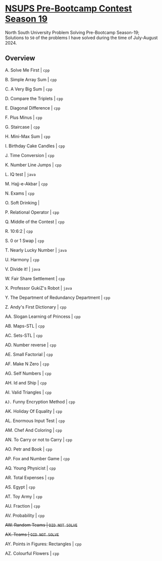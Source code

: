 # [NSUPS Pre-Bootcamp Contest Season 19](https://vjudge.net/contest/639029#overview)
North South University Problem Solving Pre-Bootcamp Season-19; Solutions to `50` of the problems I have solved during the time of July-August 2024.

## Overview
A.	Solve Me First | `cpp`

B.	Simple Array Sum | `cpp`

C.	A Very Big Sum | `cpp`

D.	Compare the Triplets | `cpp`

E.	Diagonal Difference | `cpp`

F.	Plus Minus | `cpp`

G.	Staircase | `cpp`

H.	Mini-Max Sum | `cpp`

I.	Birthday Cake Candles | `cpp`

J.	Time Conversion | `cpp`

K.	Number Line Jumps | `cpp`

L.	IQ test | `java`

M.	Hajj-e-Akbar | `cpp` 

N.	Exams | `cpp`

O.	Soft Drinking |

P.	Relational Operator | `cpp`

Q.	Middle of the Contest | `cpp` 

R.	10:6:2 | `cpp`

S.	0 or 1 Swap | `cpp`

T.	Nearly Lucky Number | `java`

U.	Harmony | `cpp`

V.	Divide it! | `java`

W.	Fair Share Settlement | `cpp`

X.	Professor GukiZ's Robot | `java`

Y.	The Department of Redundancy Department | `cpp`

Z.	Andy's First Dictionary | `cpp`

AA.	Slogan Learning of Princess | `cpp`

AB.	Maps-STL | `cpp`

AC.	Sets-STL | `cpp`

AD.	Number reverse | `cpp`

AE.	Small Factorial | `cpp`

AF.	Make N Zero | `cpp`

AG.	Self Numbers | `cpp`

AH.	Id and Ship | `cpp`

AI.	Valid Triangles | `cpp`

`AJ.`	Funny Encryption Method | `cpp`

AK.	Holiday Of Equality | `cpp`

AL.	Enormous Input Test | `cpp`

AM.	Chef And Coloring | `cpp`

AN. To Carry or not to Carry | `cpp`

AO.	Petr and Book | `cpp`

AP.	Fox and Number Game | `cpp`

AQ.	Young Physicist | `cpp`

AR.	Total Expenses | `cpp`

AS.	Egypt | `cpp`

AT.	Toy Army | `cpp`

AU.	Fraction | `cpp` 

AV.	Probability | `cpp`

~~AW.	Random Teams | `DID NOT SOLVE`~~

~~AX.	Teams | `DID NOT SOLVE`~~

AY.	Points in Figures: Rectangles | `cpp`

AZ.	Colourful Flowers | `cpp`
